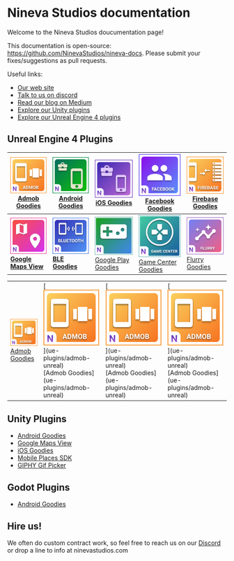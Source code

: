 # Nineva Studios documentation

Welcome to the Nineva Studios doucumentation page!

This documentation is open-source: https://github.com/NinevaStudios/nineva-docs. Please submit your fixes/suggestions as pull requests.

Useful links:

* [Our web site](https://ninevastudios.com)
* [Talk to us on discord](https://bit.ly/nineva_support_discord)
* [Read our blog on Medium](https://medium.com/nineva)
* [Explore our Unity plugins](https://assetstore.unity.com/publishers/5296)
* [Explore our Unreal Engine 4 plugins](https://www.unrealengine.com/marketplace/profile/Nineva+Studios)

## Unreal Engine 4 Plugins

| [<img src="icons/admob-ue.png">](ue-plugins/admob-unreal) <br> [Admob Goodies](ue-plugins/admob-unreal)                   | [<img src="icons/ag-ue.png">](ue-plugins/android-goodies-unreal) <br> [Android Goodies](ue-plugins/android-goodies-unreal) | [<img src="icons/ig-ue.png">](ue-plugins/ios-goodies) <br> [iOS Goodies](ue-plugins/ios-goodies)                                    | [<img src="icons/facebook-ue.png">](ue-plugins/facebook-goodies) <br> [Facebook Goodies](ue-plugins/facebook-goodies) | [<img src="icons/firebase-ue.png">](ue-plugins/firebase-unreal) <br> **[Firebase Goodies](ue-plugins/firebase-unreal)** |
| ------------------------------------------------------------------------------------------------------------------------- | -------------------------------------------------------------------------------------------------------------------------- | ----------------------------------------------------------------------------------------------------------------------------------- | --------------------------------------------------------------------------------------------------------------------- | ----------------------------------------------------------------------------------------------------------------------- |
| [<img src="icons/maps-ue.png">](ue-plugins/google-maps-unreal) <br> **[Google Maps View](ue-plugins/google-maps-unreal)** | [<img src="icons/ble-ue.png">](ue-plugins/ble-goodies) <br> **[BLE Goodies](ue-plugins/ble-goodies)**                      | [<img src="icons/play-games-ue.png">](ue-plugins/google-play-unreal) <br> [Google Play Goodies](ue-plugins/google-play-unreal) <br> | [<img src="icons/game-center-ios.png">]() <br>[Game Center Goodies](ue-plugins/game-center-unreal)<br>                | [<img src="icons/flurry-ue.png">]() <br>[Flurry Goodies](ue-plugins/flurry-unreal)<br>                                  |

<table>
  <tr>
    <td><a href="ue-plugins/admob-unreal"><img src="icons/admob-ue.png"><br>Admob Goodies</a></td>
    <td>[<img src="icons/admob-ue.png">](ue-plugins/admob-unreal) <br> [Admob Goodies](ue-plugins/admob-unreal)</td>
    <td>[<img src="icons/admob-ue.png">](ue-plugins/admob-unreal) <br> [Admob Goodies](ue-plugins/admob-unreal)</td>
    <td>[<img src="icons/admob-ue.png">](ue-plugins/admob-unreal) <br> [Admob Goodies](ue-plugins/admob-unreal)</td>
  </tr>
</table>

## Unity Plugins

* [Android Goodies](unity-plugins/android-goodies)
* [Google Maps View](unity-plugins/google-maps)
* [iOS Goodies](unity-plugins/ios-goodies)
* [Mobile Places SDK](unity-plugins/places-sdk)
* [GIPHY Gif Picker](unity-plugins/giphy)

## Godot Plugins

* [Android Goodies](godot-plugins/android-goodies-godot)

## Hire us!

We often do custom contract work, so feel free to reach us on our [Discord](https://bit.ly/nineva_support_discord) or drop a line to info at ninevastudios.com
